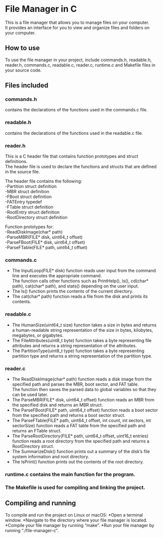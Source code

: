 # File Manager in C

This is a file manager that allows you to manage files on your computer. <br />
It provides an interface for you to view and organize files and folders on your computer.

## How to use

To use the file manager in your project, include commands.h, readable.h, reader.h, commands.c, readable.c, reader.c, runtime.c and Makefile files in your source code.

## Files included

### commands.h 
contains the declarations of the functions used in the commands.c file. 

### readable.h 
contains the declarations of the functions used in the readable.c file. 

### reader.h
This is a C header file that contains function prototypes and struct definitions. <br />
The header file is used to declare the functions and structs that are defined in the source file.

The header file contains the following:<br />
-Partition struct definition<br />
-MBR struct definition<br />
-FBoot struct definition<br />
-FATEntry typedef<br />
-FTable struct definition<br />
-RootEntry struct definition<br />
-RootDirectory struct definition<br />

Function prototypes for:<br />
-ReadDiskImage(char* path)<br />
-ParseMBR(FILE* disk, uint64_t offset)<br />
-ParseFBoot(FILE* disk, uint64_t offset)<br />
-ParseFTable(FILE* path, uint64_t offset)<br />

### commands.c

* The InputLoop(FILE* disk) function reads user input from the command line and executes the appropriate command. <br />
The function calls other functions such as PrintHelp(), ls(), cd(char* path), cat(char* path), and stats() depending on the user input.<br />
* The ls() function prints the contents of the current directory.<br />
* The cat(char* path) function reads a file from the disk and prints its contents.<br />

### readable.c

* The HumanSize(uint64_t size) function takes a size in bytes and returns a human-readable string representation of the size in bytes, kilobytes, megabytes, or gigabytes.<br />
* The FileAttributes(uint8_t byte) function takes a byte representing file attributes and returns a string representation of the attributes.<br />
* The PartitionType(uint8_t type) function takes a byte representing partition type and returns a string representation of the partition type.<br />

### reader.c

* The ReadDiskImage(char* path) function reads a disk image from the specified path and parses the MBR, boot sector, and FAT table.<br /> 
The function then saves the parsed data to global variables so that they can be used later.<br />
* The ParseMBR(FILE* disk, uint64_t offset) function reads an MBR from the specified disk and returns an MBR struct.<br />
* The ParseFBoot(FILE* path, uint64_t offset) function reads a boot sector from the specified path and returns a boot sector struct.<br />
* The ParseFTable(FILE* path, uint64_t offset, int count, int sectors, int sectorSize) function reads a FAT table from the specified path and returns an FTable struct.<br />
* The ParseRootDirectory(FILE* path, uint64_t offset, uint16_t entries) function reads a root directory from the specified path and returns a RootDirectory struct.<br />
* The SummarizeDisk() function prints out a summary of the disk’s file system information and root directory.<br />
* The lsPrint() function prints out the contents of the root directory.<br />

### runtime.c contains the main function for the program.

### The Makefile is used for compiling and linking the project.

## Compiling and running

To compile and run the project on Linux or macOS:
*Open a terminal window.
*Navigate to the directory where your file manager is located.
*Compile your file manager by running “make”.
*Run your file manager by running “./file-manager-c”.
